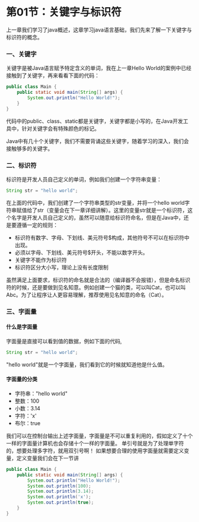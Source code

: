 # 第01节：关键字与标识符
上一章我们学习了java概述，这章学习java语言基础，我们先来了解一下关键字与标识符的概念。
### 一、关键字

关键字是被Java语言赋予特定含义的单词，我在上一章Hello World的案例中已经接触到了关键字，再来看看下面的代码：

``` java
public class Main {
    public static void main(String[] args) {
        System.out.println("Hello World!");
    }
}
```

代码中的public、class、static都是关键字，关键字都是小写的，在Java开发工具中，针对关键字会有特殊颜色的标记。

Java中有几十个关键字，我们不需要背诵这些关键字，随着学习的深入，我们会接触够多的关键字。

### 二、标识符

标识符是开发人员自己定义的单词，例如我们创建一个字符串变量：

``` java
String str = "hello world";
```

在上面的代码中，我们创建了一个字符串类型的str变量，并将一个hello world字符串赋值给了str（变量会在下一章详细讲解）。这里的变量str就是一个标识符，这个名字是开发人员自己定义的，虽然可以随意给标识符命名，但是在Java中，还是要遵循一定的规则：

* 标识符有数字、字母、下划线、美元符号$构成，其他符号不可以在标识符中出现。
* 必须以字母、下划线、美元符号$开头，不能以数字开头。
* 关键字不能作为标识符
* 标识符区分大小写，理论上没有长度限制

虽然满足上面要求，标识符的命名就是合法的（编译器不会报错），但是命名标识符的时候，还是要做到见名知意。例如创建一个猫的类，可以叫Cat，也可以叫Abc。为了让程序让人更容易理解，推荐使用见名知意的命名（Cat）。

### 三、字面量

#### 什么是字面量

字面量是直接可以看到值的数据，例如下面的代码,

``` java
String str = "hello world";
```

"hello world"就是一个字面量，我们看到它的时候就知道他是什么值。

#### 字面量的分类

* 字符串："hello world"
* 整数：100
* 小数：3.14
* 字符：'x'
* 布尔：true

我们可以在控制台输出上述字面量，字面量是不可以重复利用的，假如定义了十个一样的字面量计算机也会存储十个一样的字面量。
单引号就是为了处理单字符的，想要处理多字符，就用双引号啊！
如果想要合理的使用字面量就需要定义变量，定义变量我们会在下一节讲

``` java
public class Main {
    public static void main(String[] args) {
        System.out.println("Hello World!");
        System.out.println(100);
        System.out.println(3.14);
        System.out.println('x');
        System.out.println(true);
    }
}
```